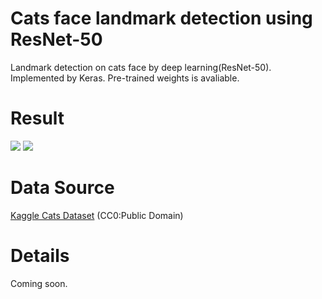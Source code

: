 # Cats face landmark detection using ResNet-50
Landmark detection on cats face by deep learning(ResNet-50). Implemented by Keras. Pre-trained weights is avaliable.

# Result
![](https://github.com/koshian2/cats-face-landmarks/blob/master/images/cat_facial_09.png)
![](https://github.com/koshian2/cats-face-landmarks/blob/master/images/cat_facial_16.png)

# Data Source
[Kaggle Cats Dataset](https://www.kaggle.com/crawford/cat-dataset) (CC0:Public Domain)

# Details
Coming soon.
